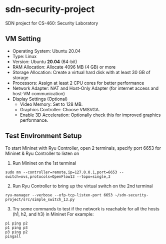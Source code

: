 # sdn-security-project
SDN project for CS-460: Security Laboratory

## VM Setting
- Operating System: Ubuntu 20.04
- Type: Linux
- Version: Ubuntu **20.04** (64-bit)
- RAM Allocation: Allocate 4096 MB (4 GB) or more
- Storage Allocation: Create a virtual hard disk with at least 30 GB of storage
- Processors: Assign at least 2 CPU cores for better performance
- Network Adapter: NAT and Host-Only Adapter (for internet access and host-VM communication)
- Display Settings (Optional)
  - Video Memory: Set to 128 MB.
  - Graphics Controller: Choose VMSVGA.
  - Enable 3D Acceleration: Optionally check this for improved graphics performance.

## Test Environment Setup
To start Mininet with Ryu Controller, open 2 terminals, specify port 6653 for Mininet & Ryu Controller to listen on

1. Run Mininet on the 1st terminal
```
sudo mn --controller=remote,ip=127.0.0.1,port=6653 --switch=ovs,protocols=OpenFlow13 --topo=single,3
```

2. Run Ryu Controller to bring up the virtual switch on the 2nd terminal
```
ryu-manager --verbose --ofp-tcp-listen-port 6653 ~/sdn-security-project/src/simple_switch_13.py
```

3. Try some commands to test if the network is reachable for all the hosts (h1, h2, and h3) in Mininet
For example:
```
p1 ping p2
p1 ping p3
p3 ping p2
pingall
```
